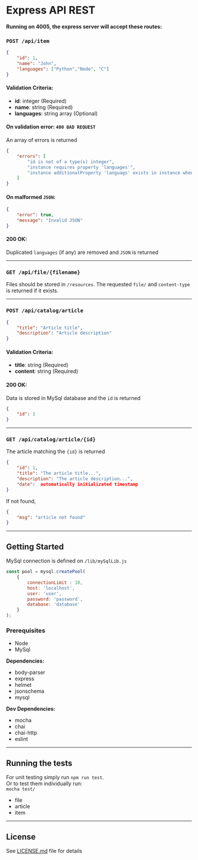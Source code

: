 # Express API REST

**Running on 4005, the express server will accept these routes:**
### `POST /api/item`
	 
```json
{
	"id": 1, 
	"name": "John",
	"languages": ["Python","Node", "C"]
}
```
#### Validation Criteria:

 - **id**: integer (Required)
 - **name**: string (Required)
 - **languages**:  string array (Optional)

#### On validation error: `400 BAD REQUEST`
An array of errors is returned
```json
{
    "errors": [
        "id is not of a type(s) integer",
        "instance requires property 'languages'",
        "instance additionalProperty 'languags' exists in instance when not allowed"
    ]
}
```
#### On malformed `JSON`: 
```json
{
	"error": true,
	"message": "Invalid JSON"
}
```
#### 200 OK:
Duplicated `languages` (if any) are removed and `JSON` is returned

---

 ### `GET /api/file/{filename}` 
 
Files should be stored in `/resources`. The requested `file/` and `content-type` is returned if it exists.

---

 ### `POST /api/catalog/article`

```json
{
	"title": "Article title",
	"description": "Article description"
}
```

#### Validation Criteria:

- **title**: string (Required)
- **content**: string (Required)

#### 200 OK:
Data is stored in MySql database and the `id` is returned
```json
{
	"id": 1
}
```

---

 ### `GET /api/catalog/article/{id}`

 The article matching the `{id}` is returned

```json
{
	"id": 1,
	"title": "The article title...",
	"description": "The article description...",
	"date":  automatically initializated timestamp
}
```
If not found, 
```json
{
	"msg": "article not found"
}
```

---

## Getting Started

MySql connection is defined on `/lib/mySqlLib.js`
```javascript
const pool = mysql.createPool(
	{
		connectionLimit : 10,
		host: 'localhost',
		user: 'user',
		password: 'password',
		database: 'database'
	}
);
```

### Prerequisites

 * Node
 * MySql

**Dependencies:**

* body-parser
* express
* helmet
* jsonschema
* mysql


**Dev Dependencies:**

* mocha
* chai
* chai-http
* eslint

---

## Running the tests
For unit testing simply run `npm run test`.\
Or to test them individually run:\
`mocha test/`
* file
* article 
* item

---
## License

See  [LICENSE.md](LICENSE.md) file for details

